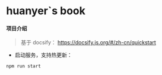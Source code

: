 # huanyer`s book

#### 项目介绍

> 基于 docsify： https://docsify.js.org/#/zh-cn/quickstart


- 启动服务，支持热更新：
```
npm run start
```
